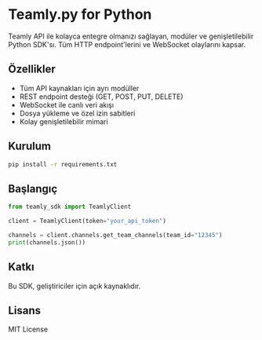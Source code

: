 
# Teamly.py for Python

Teamly API ile kolayca entegre olmanızı sağlayan, modüler ve genişletilebilir Python SDK'sı. Tüm HTTP endpoint'lerini ve WebSocket olaylarını kapsar.

## Özellikler
- Tüm API kaynakları için ayrı modüller
- REST endpoint desteği (GET, POST, PUT, DELETE)
- WebSocket ile canlı veri akışı
- Dosya yükleme ve özel izin sabitleri
- Kolay genişletilebilir mimari

## Kurulum
```bash
pip install -r requirements.txt
```

## Başlangıç
```python
from teamly_sdk import TeamlyClient

client = TeamlyClient(token="your_api_token")

channels = client.channels.get_team_channels(team_id="12345")
print(channels.json())
```

## Katkı 
Bu SDK, geliştiriciler için açık kaynaklıdır. 

## Lisans
MIT License

